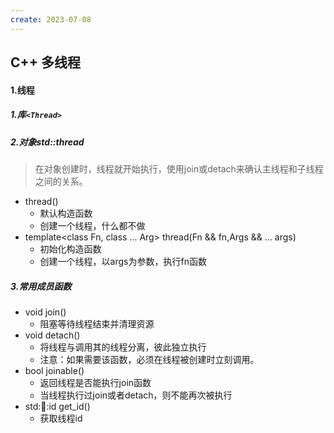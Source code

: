 ```yaml
---
create: 2023-07-08
---
```

## C++ 多线程

#### 1.线程

##### 1.库`<Thread>`

##### 2.对象std::thread

> 在对象创建时，线程就开始执行，使用join或detach来确认主线程和子线程之间的关系。

* thread()
	* 默认构造函数
	* 创建一个线程，什么都不做
* template<class Fn, class ... Arg> thread(Fn && fn,Args && ... args)
	* 初始化构造函数
	* 创建一个线程，以args为参数，执行fn函数

##### 3.常用成员函数

* void join()
	* 阻塞等待线程结束并清理资源
* void detach()
	* 将线程与调用其的线程分离，彼此独立执行
	* 注意：如果需要该函数，必须在线程被创建时立刻调用。
* bool joinable()
	* 返回线程是否能执行join函数
	* 当线程执行过join或者detach，则不能再次被执行
* std::thread::id get_id()
	* 获取线程id

